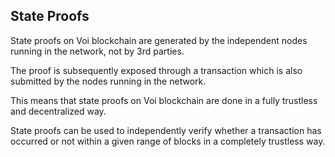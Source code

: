 ## State Proofs

State proofs on Voi blockchain are generated by the independent nodes running in the network, not by 3rd parties. 

The proof is subsequently exposed through a transaction which is also submitted by the nodes running in the network. 

This means that state proofs on Voi blockchain are done in a fully trustless and decentralized way.

State proofs can be used to independently verify whether a transaction has occurred or not within a given range of blocks in a completely trustless way. 